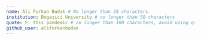 ```yaml
---
name: Ali Furkan Budak # No longer than 28 characters
institution: Bogazici University # no longer than 58 characters
quote: F. this pandemic # no longer than 100 characters, avoid using quotes(") to guarantee the format remains the same.
github_user: alifurkanbudak
---
```

